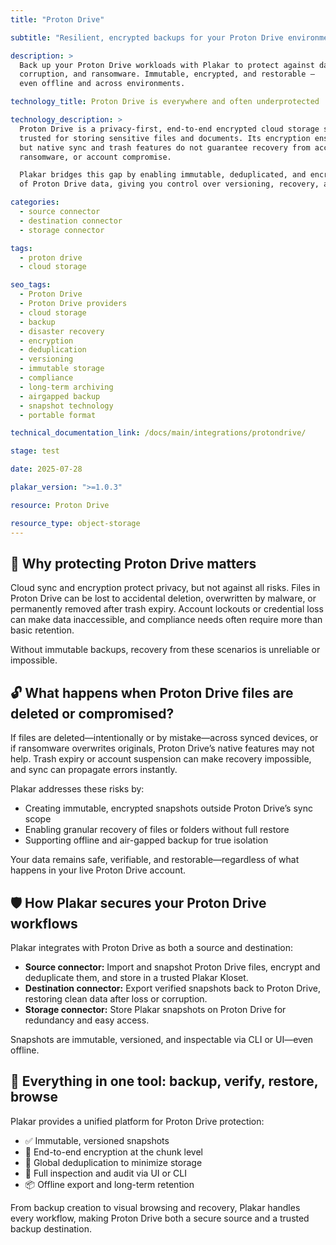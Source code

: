 ```yaml
---
title: "Proton Drive"

subtitle: "Resilient, encrypted backups for your Proton Drive environment"

description: >
  Back up your Proton Drive workloads with Plakar to protect against data loss,
  corruption, and ransomware. Immutable, encrypted, and restorable —
  even offline and across environments.

technology_title: Proton Drive is everywhere and often underprotected

technology_description: >
  Proton Drive is a privacy-first, end-to-end encrypted cloud storage service from Proton,
  trusted for storing sensitive files and documents. Its encryption ensures privacy,
  but native sync and trash features do not guarantee recovery from accidental deletion,
  ransomware, or account compromise.

  Plakar bridges this gap by enabling immutable, deduplicated, and encrypted backups
  of Proton Drive data, giving you control over versioning, recovery, and compliance.

categories:
  - source connector
  - destination connector
  - storage connector

tags:
  - proton drive
  - cloud storage

seo_tags:
  - Proton Drive
  - Proton Drive providers
  - cloud storage
  - backup
  - disaster recovery
  - encryption
  - deduplication
  - versioning
  - immutable storage
  - compliance
  - long-term archiving
  - airgapped backup
  - snapshot technology
  - portable format

technical_documentation_link: /docs/main/integrations/protondrive/

stage: test

date: 2025-07-28

plakar_version: ">=1.0.3"

resource: Proton Drive

resource_type: object-storage
---
```


## 🧠 Why protecting Proton Drive matters

Cloud sync and encryption protect privacy, but not against all risks. Files in Proton Drive can be lost to accidental deletion, overwritten by malware, or permanently removed after trash expiry. Account lockouts or credential loss can make data inaccessible, and compliance needs often require more than basic retention.

Without immutable backups, recovery from these scenarios is unreliable or impossible.

## 🔓 What happens when Proton Drive files are deleted or compromised?

If files are deleted—intentionally or by mistake—across synced devices, or if ransomware overwrites originals, Proton Drive’s native features may not help. Trash expiry or account suspension can make recovery impossible, and sync can propagate errors instantly.

Plakar addresses these risks by:

- Creating immutable, encrypted snapshots outside Proton Drive’s sync scope
- Enabling granular recovery of files or folders without full restore
- Supporting offline and air-gapped backup for true isolation

Your data remains safe, verifiable, and restorable—regardless of what happens in your live Proton Drive account.

## 🛡️ How Plakar secures your Proton Drive workflows

Plakar integrates with Proton Drive as both a source and destination:

- **Source connector:** Import and snapshot Proton Drive files, encrypt and deduplicate them, and store in a trusted Plakar Kloset.
- **Destination connector:** Export verified snapshots back to Proton Drive, restoring clean data after loss or corruption.
- **Storage connector:** Store Plakar snapshots on Proton Drive for redundancy and easy access.

Snapshots are immutable, versioned, and inspectable via CLI or UI—even offline.

## 🧰 Everything in one tool: backup, verify, restore, browse

Plakar provides a unified platform for Proton Drive protection:

- ✅ Immutable, versioned snapshots
- 🔐 End-to-end encryption at the chunk level
- 🧠 Global deduplication to minimize storage
- 🔎 Full inspection and audit via UI or CLI
- 📦 Offline export and long-term retention

From backup creation to visual browsing and recovery, Plakar handles every workflow, making Proton Drive both a secure source and a trusted backup destination.
